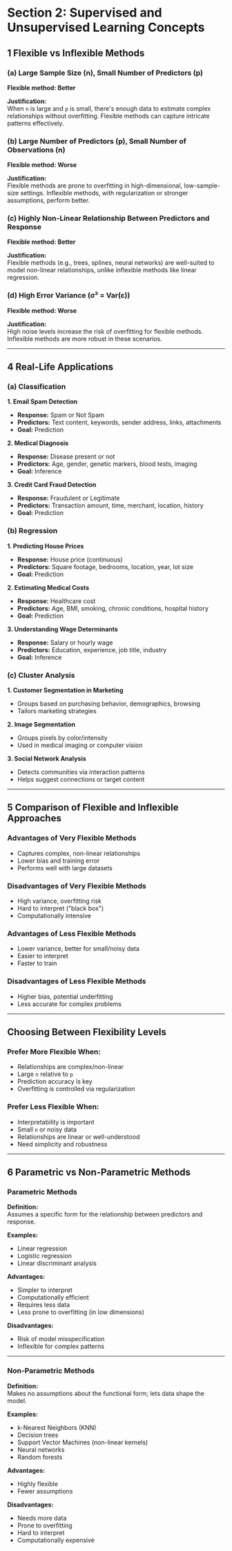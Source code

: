 # Section 2: Supervised and Unsupervised Learning Concepts

## 1 Flexible vs Inflexible Methods

### (a) Large Sample Size (n), Small Number of Predictors (p)

**Flexible method: Better**

**Justification:**  
When `n` is large and `p` is small, there's enough data to estimate complex relationships without overfitting. Flexible methods can capture intricate patterns effectively.

### (b) Large Number of Predictors (p), Small Number of Observations (n)

**Flexible method: Worse**

**Justification:**  
Flexible methods are prone to overfitting in high-dimensional, low-sample-size settings. Inflexible methods, with regularization or stronger assumptions, perform better.

### (c) Highly Non-Linear Relationship Between Predictors and Response

**Flexible method: Better**

**Justification:**  
Flexible methods (e.g., trees, splines, neural networks) are well-suited to model non-linear relationships, unlike inflexible methods like linear regression.

### (d) High Error Variance (σ² = Var(ε))

**Flexible method: Worse**

**Justification:**  
High noise levels increase the risk of overfitting for flexible methods. Inflexible methods are more robust in these scenarios.

---

## 4 Real-Life Applications

### (a) Classification

**1. Email Spam Detection**  
- **Response:** Spam or Not Spam  
- **Predictors:** Text content, keywords, sender address, links, attachments  
- **Goal:** Prediction  

**2. Medical Diagnosis**  
- **Response:** Disease present or not  
- **Predictors:** Age, gender, genetic markers, blood tests, imaging  
- **Goal:** Inference  

**3. Credit Card Fraud Detection**  
- **Response:** Fraudulent or Legitimate  
- **Predictors:** Transaction amount, time, merchant, location, history  
- **Goal:** Prediction  

### (b) Regression

**1. Predicting House Prices**  
- **Response:** House price (continuous)  
- **Predictors:** Square footage, bedrooms, location, year, lot size  
- **Goal:** Prediction  

**2. Estimating Medical Costs**  
- **Response:** Healthcare cost  
- **Predictors:** Age, BMI, smoking, chronic conditions, hospital history  
- **Goal:** Prediction  

**3. Understanding Wage Determinants**  
- **Response:** Salary or hourly wage  
- **Predictors:** Education, experience, job title, industry  
- **Goal:** Inference  

### (c) Cluster Analysis

**1. Customer Segmentation in Marketing**  
- Groups based on purchasing behavior, demographics, browsing  
- Tailors marketing strategies  

**2. Image Segmentation**  
- Groups pixels by color/intensity  
- Used in medical imaging or computer vision  

**3. Social Network Analysis**  
- Detects communities via interaction patterns  
- Helps suggest connections or target content  

---

## 5 Comparison of Flexible and Inflexible Approaches

### Advantages of Very Flexible Methods
- Captures complex, non-linear relationships
- Lower bias and training error
- Performs well with large datasets

### Disadvantages of Very Flexible Methods
- High variance, overfitting risk
- Hard to interpret ("black box")
- Computationally intensive

### Advantages of Less Flexible Methods
- Lower variance, better for small/noisy data
- Easier to interpret
- Faster to train

### Disadvantages of Less Flexible Methods
- Higher bias, potential underfitting
- Less accurate for complex problems

---

## Choosing Between Flexibility Levels

### Prefer More Flexible When:
- Relationships are complex/non-linear
- Large `n` relative to `p`
- Prediction accuracy is key
- Overfitting is controlled via regularization

### Prefer Less Flexible When:
- Interpretability is important
- Small `n` or noisy data
- Relationships are linear or well-understood
- Need simplicity and robustness

---

## 6 Parametric vs Non-Parametric Methods

### Parametric Methods

**Definition:**  
Assumes a specific form for the relationship between predictors and response.

**Examples:**  
- Linear regression  
- Logistic regression  
- Linear discriminant analysis  

**Advantages:**  
- Simpler to interpret  
- Computationally efficient  
- Requires less data  
- Less prone to overfitting (in low dimensions)

**Disadvantages:**  
- Risk of model misspecification  
- Inflexible for complex patterns  

---

### Non-Parametric Methods

**Definition:**  
Makes no assumptions about the functional form; lets data shape the model.

**Examples:**  
- k-Nearest Neighbors (KNN)  
- Decision trees  
- Support Vector Machines (non-linear kernels)  
- Neural networks  
- Random forests  

**Advantages:**  
- Highly flexible  
- Fewer assumptions  

**Disadvantages:**  
- Needs more data  
- Prone to overfitting  
- Hard to interpret  
- Computationally expensive  
